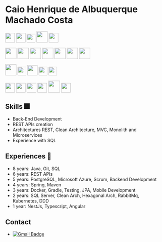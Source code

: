 # Caio Henrique de Albuquerque Machado Costa 

<span><img height="30px" src="https://cdn.svgporn.com/logos/java.svg">
<img height="30px" src="https://cdn.svgporn.com/logos/spring.svg">
<img height="27px" src="https://cdn.svgporn.com/logos/maven.svg">
<img height="35px" src="https://cdn.svgporn.com/logos/hibernate.svg">
<img height="30px" src="https://cdn.svgporn.com/logos/intellij-idea.svg">

<span><img height="35px" src="https://cdn.svgporn.com/logos/javascript.svg">
<img height="35px" src="https://cdn.svgporn.com/logos/typescript-icon.svg">
<img height="35px" src="https://cdn.svgporn.com/logos/nestjs.svg">
<img height="35px" src="https://cdn.svgporn.com/logos/angular-icon.svg">
<img height="35px" src="https://cdn.svgporn.com/logos/jest.svg">
<img height="35px" src="https://cdn.svgporn.com/logos/npm.svg">
<img height="35px" src="https://cdn.svgporn.com/logos/visual-studio-code.svg">

<span><img height="35px" src="https://cdn.svgporn.com/logos/git.svg">
<img height="27px" src="https://cdn.svgporn.com/logos/docker.svg">
<img height="32px" src="https://cdn.svgporn.com/logos/kubernetes.svg">
<img height="27px" src="https://cdn.svgporn.com/logos/kibana.svg">
<img height="27px" src="https://cdn.svgporn.com/logos/rabbitmq.svg">

<span><img height="30px" src="https://cdn.svgporn.com/logos/html-5.svg">
<img height="30px" src="https://cdn.svgporn.com/logos/insomnia.svg">
<img height="30px" src="https://cdn.svgporn.com/logos/postman-icon.svg">
<img height="30px" src="https://cdn.svgporn.com/logos/android-icon.svg">
<img height="37px" src="https://cdn.svgporn.com/logos/postgresql.svg">
<img height="30px" src="https://cdn.svgporn.com/logos/mongodb.svg">

## Skills 🎆
* Back-End Development
* REST APIs creation
* Architectures REST, Clean Architecture, MVC, Monolith and Microservices
* Experience with SQL

## Experiences 📕
* 8 years: Java, Git, SQL
* 6 years: REST APIs
* 5 years: PostgreSQL, Microsoft Azure, Scrum, Backend Development
* 4 years: Spring, Maven
* 3 years: Docker, Gradle, Testing, JPA, Mobile Development
* 2 years: SQL Server, Clean Arch, Hexagonal Arch, RabbitMq, Kubernetes, DDD
* 1 year: NestJs, Typescript, Angular
      
## Contact
* [![Gmail Badge](https://img.shields.io/badge/-caiohamc@gmail.com-c14438?style=flat-square&logo=Gmail&logoColor=white&link=mailto:sakshamtaneja7861@gmail.com)](mailto:caiohamc@gmail.com)
